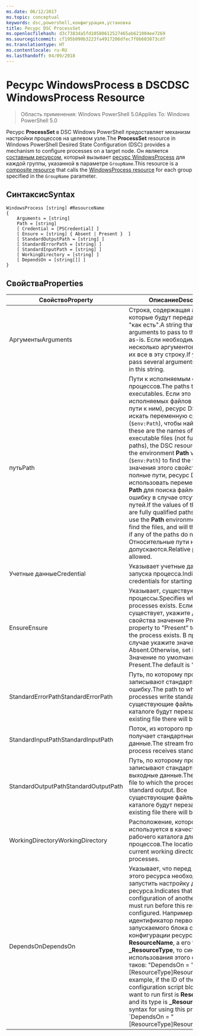 ```yaml
---
ms.date: 06/12/2017
ms.topic: conceptual
keywords: dsc,powershell,конфигурация,установка
title: Ресурс DSC ProcessSet
ms.openlocfilehash: d3c7383da5fd10580612527465ab621004ee7269
ms.sourcegitcommit: cf195b090b3223fa4917206dfec7f0b603873cdf
ms.translationtype: HT
ms.contentlocale: ru-RU
ms.lasthandoff: 04/09/2018
---
```

# <a name="dsc-windowsprocess-resource"></a><span data-ttu-id="37ddc-103">Ресурс WindowsProcess в DSC</span><span class="sxs-lookup"><span data-stu-id="37ddc-103">DSC WindowsProcess Resource</span></span>

> <span data-ttu-id="37ddc-104">Область применения: Windows PowerShell 5.0</span><span class="sxs-lookup"><span data-stu-id="37ddc-104">Applies To: Windows PowerShell 5.0</span></span>

<span data-ttu-id="37ddc-105">Ресурс **ProcessSet** в DSC Windows PowerShell предоставляет механизм настройки процессов на целевом узле.</span><span class="sxs-lookup"><span data-stu-id="37ddc-105">The **ProcessSet** resource in Windows PowerShell Desired State Configuration (DSC) provides a mechanism to configure processes on a target node.</span></span> <span data-ttu-id="37ddc-106">Он является [составным ресурсом](authoringResourceComposite.md), который вызывает [ресурс WindowsProcess](windowsProcessResource.md) для каждой группы, указанной в параметре `GroupName`.</span><span class="sxs-lookup"><span data-stu-id="37ddc-106">This resource is a [composite resource](authoringResourceComposite.md) that calls the [WindowsProcess resource](windowsProcessResource.md) for each group specified in the `GroupName` parameter.</span></span>

## <a name="syntax"></a><span data-ttu-id="37ddc-107">Синтаксис</span><span class="sxs-lookup"><span data-stu-id="37ddc-107">Syntax</span></span>

```
WindowsProcess [string] #ResourceName
{
    Arguments = [string]
    Path = [string]
    [ Credential = [PSCredential] ]
    [ Ensure = [string] { Absent | Present }  ]
    [ StandardOutputPath = [string] ]
    [ StandardErrorPath = [string] ]
    [ StandardInputPath = [string] ]
    [ WorkingDirectory = [string] ]
    [ DependsOn = [string[]] ]
}
```

## <a name="properties"></a><span data-ttu-id="37ddc-108">Свойства</span><span class="sxs-lookup"><span data-stu-id="37ddc-108">Properties</span></span>
|  <span data-ttu-id="37ddc-109">Свойство</span><span class="sxs-lookup"><span data-stu-id="37ddc-109">Property</span></span>  |  <span data-ttu-id="37ddc-110">Описание</span><span class="sxs-lookup"><span data-stu-id="37ddc-110">Description</span></span>   |
|---|---|
| <span data-ttu-id="37ddc-111">Аргументы</span><span class="sxs-lookup"><span data-stu-id="37ddc-111">Arguments</span></span>| <span data-ttu-id="37ddc-112">Строка, содержащая аргументы, которые будут переданы процессу "как есть".</span><span class="sxs-lookup"><span data-stu-id="37ddc-112">A string that contains arguments to pass to the process as-is.</span></span> <span data-ttu-id="37ddc-113">Если необходимо передать несколько аргументов, поместите их все в эту строку.</span><span class="sxs-lookup"><span data-stu-id="37ddc-113">If you need to pass several arguments, put them all in this string.</span></span>|
| <span data-ttu-id="37ddc-114">путь</span><span class="sxs-lookup"><span data-stu-id="37ddc-114">Path</span></span>| <span data-ttu-id="37ddc-115">Пути к исполняемым файлам процессов.</span><span class="sxs-lookup"><span data-stu-id="37ddc-115">The paths to the process executables.</span></span> <span data-ttu-id="37ddc-116">Если это имена исполняемых файлов (а не полные пути к ним), ресурс DSC будет искать переменную среды **Path** (`$env:Path`), чтобы найти файлы.</span><span class="sxs-lookup"><span data-stu-id="37ddc-116">If these are the names of the executable files (not fully qualified paths), the DSC resource will search the environment **Path** variable (`$env:Path`) to find the files.</span></span> <span data-ttu-id="37ddc-117">Если значения этого свойства — полные пути, ресурс DSC не будет использовать переменную среды **Path** для поиска файлов и вызовет ошибку в случае отсутствия путей.</span><span class="sxs-lookup"><span data-stu-id="37ddc-117">If the values of this property are fully qualified paths, DSC will not use the **Path** environment variable to find the files, and will throw an error if any of the paths do not exist.</span></span> <span data-ttu-id="37ddc-118">Относительные пути не допускаются.</span><span class="sxs-lookup"><span data-stu-id="37ddc-118">Relative paths are not allowed.</span></span>|
| <span data-ttu-id="37ddc-119">Учетные данные</span><span class="sxs-lookup"><span data-stu-id="37ddc-119">Credential</span></span>| <span data-ttu-id="37ddc-120">Указывает учетные данные для запуска процесса.</span><span class="sxs-lookup"><span data-stu-id="37ddc-120">Indicates the credentials for starting the process.</span></span>|
| <span data-ttu-id="37ddc-121">Ensure</span><span class="sxs-lookup"><span data-stu-id="37ddc-121">Ensure</span></span>| <span data-ttu-id="37ddc-122">Указывает, существуют ли процессы.</span><span class="sxs-lookup"><span data-stu-id="37ddc-122">Specifies whether the processes exists.</span></span> <span data-ttu-id="37ddc-123">Если процесс существует, укажите для этого свойства значение Present.</span><span class="sxs-lookup"><span data-stu-id="37ddc-123">Set this property to "Present" to ensure that the process exists.</span></span> <span data-ttu-id="37ddc-124">В противном случае укажите значение Absent.</span><span class="sxs-lookup"><span data-stu-id="37ddc-124">Otherwise, set it to "Absent".</span></span> <span data-ttu-id="37ddc-125">Значение по умолчанию — Present.</span><span class="sxs-lookup"><span data-stu-id="37ddc-125">The default is "Present".</span></span>|
| <span data-ttu-id="37ddc-126">StandardErrorPath</span><span class="sxs-lookup"><span data-stu-id="37ddc-126">StandardErrorPath</span></span>| <span data-ttu-id="37ddc-127">Путь, по которому процессы записывают стандартную ошибку.</span><span class="sxs-lookup"><span data-stu-id="37ddc-127">The path to which the processes write standard error.</span></span> <span data-ttu-id="37ddc-128">Все существующие файлы в этом каталоге будут перезаписаны.</span><span class="sxs-lookup"><span data-stu-id="37ddc-128">Any existing file there will be overwritten.</span></span>|
| <span data-ttu-id="37ddc-129">StandardInputPath</span><span class="sxs-lookup"><span data-stu-id="37ddc-129">StandardInputPath</span></span>| <span data-ttu-id="37ddc-130">Поток, из которого процесс получает стандартные входные данные.</span><span class="sxs-lookup"><span data-stu-id="37ddc-130">The stream from which the process receives standard input.</span></span>|
| <span data-ttu-id="37ddc-131">StandardOutputPath</span><span class="sxs-lookup"><span data-stu-id="37ddc-131">StandardOutputPath</span></span>| <span data-ttu-id="37ddc-132">Путь, по которому процессы записывают стандартные выходные данные.</span><span class="sxs-lookup"><span data-stu-id="37ddc-132">The path of the file to which the processes write standard output.</span></span> <span data-ttu-id="37ddc-133">Все существующие файлы в этом каталоге будут перезаписаны.</span><span class="sxs-lookup"><span data-stu-id="37ddc-133">Any existing file there will be overwritten.</span></span>|
| <span data-ttu-id="37ddc-134">WorkingDirectory</span><span class="sxs-lookup"><span data-stu-id="37ddc-134">WorkingDirectory</span></span>| <span data-ttu-id="37ddc-135">Расположение, которое используется в качестве текущего рабочего каталога для процессов.</span><span class="sxs-lookup"><span data-stu-id="37ddc-135">The location used as the current working directory for the processes.</span></span>|
| <span data-ttu-id="37ddc-136">DependsOn</span><span class="sxs-lookup"><span data-stu-id="37ddc-136">DependsOn</span></span> | <span data-ttu-id="37ddc-137">Указывает, что перед настройкой этого ресурса необходимо запустить настройку другого ресурса.</span><span class="sxs-lookup"><span data-stu-id="37ddc-137">Indicates that the configuration of another resource must run before this resource is configured.</span></span> <span data-ttu-id="37ddc-138">Например, если идентификатор первого запускаемого блока скрипта для конфигурации ресурса — **ResourceName**, а его тип — **_ResourceType**, то синтаксис использования этого свойства таков: "DependsOn = "[ResourceType]ResourceName"".</span><span class="sxs-lookup"><span data-stu-id="37ddc-138">For example, if the ID of the resource configuration script block that you want to run first is **ResourceName** and its type is **_ResourceType**, the syntax for using this property is \`DependsOn = "[ResourceType]ResourceName"\`\` .</span></span>|